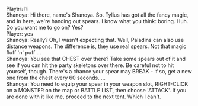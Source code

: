 Player: hi  
Shanoya: Hi there, name's Shanoya. So. Tylius has got all the fancy magic, and in here, we're handing out spears. I know what you think: boring. Huh. Do you want me to go on? Yes?  
Player: yes  
Shanoya: Really? Oh, I wasn't expecting that. Well, Paladins can also use distance weapons. The difference is, they use real spears. Not that magic fluff 'n' puff ...  
Shanoya: You see that CHEST over there? Take some spears out of it and see if you can hit the party skeletons over there. Be careful not to hit yourself, though. There's a chance your spear may BREAK - if so, get a new one from the chest every 60 seconds. ...  
Shanoya: You need to equip your spear in your weapon slot, RIGHT-CLICK on a MONSTER on the map or BATTLE LIST, then choose 'ATTACK'. If you are done with it like me, proceed to the next tent. Which I can't. <sigh>  

